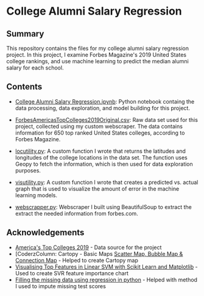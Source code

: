 # College Alumni Salary Regression

## Summary
This repository contains the files for my college alumni salary regression project. In this project,
I examine Forbes Magazine's 2019 United States college rankings, and use machine learning to predict 
the median alumni salary for each school.

## Contents
 - [College Alumni Salary Regression.ipynb](https://github.com/Chris95cam/College-Alumni-Salary-Regression-Project/blob/master/College%20Alumni%20Salary%20Regression.ipynb): Python notebook containg the data processing, data exploration, and model building for this project.

- [ForbesAmericasTopColleges2019Original.csv](https://github.com/Chris95cam/College-Alumni-Salary-Regression-Project/blob/master/ForbesAmericasTopColleges2019Original.csv): Raw data set used for this project, collected using my custom webscraper. The data contains information for 650 top ranked United States colleges, according to Forbes Magazine.

- [locutility.py](https://github.com/Chris95cam/College-Alumni-Salary-Regression-Project/blob/master/locutility.py): A custom function I wrote that returns the latitudes and longitudes of the college locations in the data set. The function uses Geopy to fetch the information, which is then used for data exploration purposes. 

- [visutility.py](https://github.com/Chris95cam/College-Alumni-Salary-Regression-Project/blob/master/visutility.py): A custom function I wrote that creates a predicted vs. actual graph that is used to visualize the amount of error in the machine learning models. 

- [webscrapper.py](https://github.com/Chris95cam/College-Alumni-Salary-Regression-Project/blob/master/webscrapper.py): Webscraper I built using BeautifulSoup to extract the extract the needed information from forbes.com.

## Acknowledgements 
- [America's Top Colleges 2019](https://www.forbes.com/top-colleges/#6010771e1987) - Data source for the project
- [CoderzColumn: Cartopy - Basic Maps [Scatter Map, Bubble Map & Connection Map](https://coderzcolumn.com/tutorials/data-science/cartopy-basic-maps-scatter-map-bubble-map-and-connection-map) - Helped to create Cartopy map
- [Visualising Top Features in Linear SVM with Scikit Learn and Matplotlib](https://medium.com/@aneesha/visualising-top-features-in-linear-svm-with-scikit-learn-and-matplotlib-3454ab18a14d) - Used to create SVR feature importance chart
- [Filling the missing data using regression in python](http://www.statisticsandprobability.com/Statistics/filling_missing_data) - Helped with method I used to impute missing test scores
